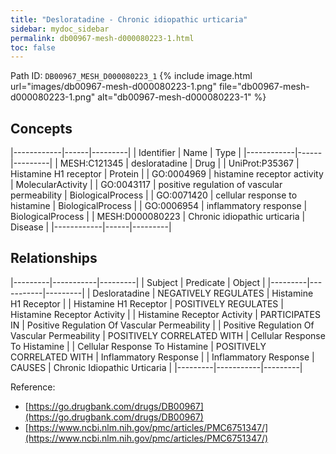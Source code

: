 ```yaml
---
title: "Desloratadine - Chronic idiopathic urticaria"
sidebar: mydoc_sidebar
permalink: db00967-mesh-d000080223-1.html
toc: false 
---
```



Path ID: `DB00967_MESH_D000080223_1`
{% include image.html url="images/db00967-mesh-d000080223-1.png" file="db00967-mesh-d000080223-1.png" alt="db00967-mesh-d000080223-1" %}

## Concepts

|------------|------|---------|
| Identifier | Name | Type    |
|------------|------|---------|
| MESH:C121345 | desloratadine | Drug |
| UniProt:P35367 | Histamine H1 receptor | Protein |
| GO:0004969 | histamine receptor activity | MolecularActivity |
| GO:0043117 | positive regulation of vascular permeability | BiologicalProcess |
| GO:0071420 | cellular response to histamine | BiologicalProcess |
| GO:0006954 | inflammatory response | BiologicalProcess |
| MESH:D000080223 | Chronic idiopathic urticaria | Disease |
|------------|------|---------|

## Relationships

|---------|-----------|---------|
| Subject | Predicate | Object  |
|---------|-----------|---------|
| Desloratadine | NEGATIVELY REGULATES | Histamine H1 Receptor |
| Histamine H1 Receptor | POSITIVELY REGULATES | Histamine Receptor Activity |
| Histamine Receptor Activity | PARTICIPATES IN | Positive Regulation Of Vascular Permeability |
| Positive Regulation Of Vascular Permeability | POSITIVELY CORRELATED WITH | Cellular Response To Histamine |
| Cellular Response To Histamine | POSITIVELY CORRELATED WITH | Inflammatory Response |
| Inflammatory Response | CAUSES | Chronic Idiopathic Urticaria |
|---------|-----------|---------|

Reference: 
  - [https://go.drugbank.com/drugs/DB00967](https://go.drugbank.com/drugs/DB00967)
  - [https://www.ncbi.nlm.nih.gov/pmc/articles/PMC6751347/](https://www.ncbi.nlm.nih.gov/pmc/articles/PMC6751347/)
